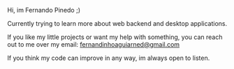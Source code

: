 Hi, im Fernando Pinedo ;)

Currently trying to learn more about web backend and desktop applications.

If you like my little projects or want my help with something, you can reach out to me over my email: fernandinhoaguiarned@gmail.com

If you think my code can improve in any way, im always open to listen.
